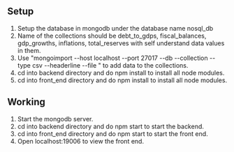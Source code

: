 ## Setup
1. Setup the database in mongodb under the database name nosql\_db
2. Name of the collections should be debt\_to\_gdps, fiscal\_balances, gdp\_growths, inflations, total\_reserves with self understand data values in them.
3. Use "mongoimport --host localhost --port 27017 --db <database> --collection <collection> --type csv --headerline --file <file>" to add data to the collections.
4. cd into backend directory and do npm install to install all node modules.
5. cd into front\_end directory and do npm install to install all node modules.

## Working
1. Start the mongodb server.
2. cd into backend directory and do npm start to start the backend.
3. cd into front\_end directory and do npm start to start the front end.
4. Open localhost:19006 to view the front end.
